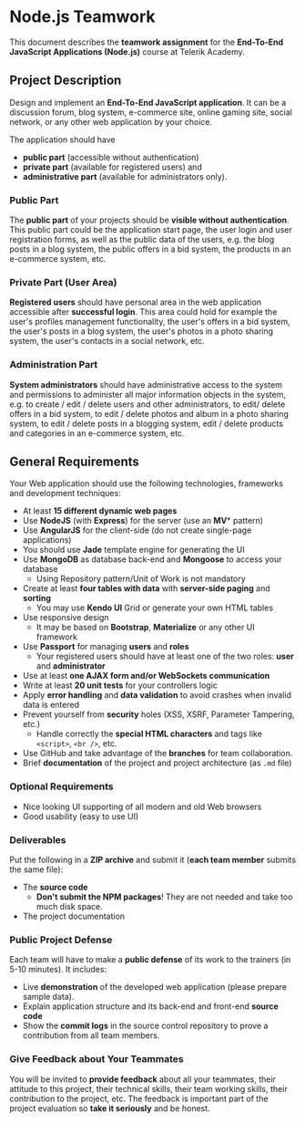 
# Node.js Teamwork

This document describes the **teamwork assignment** for the **End-To-End JavaScript Applications (Node.js)** course at Telerik Academy.

## Project Description

Design and implement an
**End-To-End JavaScript application**. It can be a discussion forum, blog system, e-commerce site, online gaming site, social network, or any other web application by your choice.

The application should have
* **public part** (accessible without authentication)
* **private part** (available for registered users) and
* **administrative part** (available for administrators only).

### Public Part

The **public part** of your projects should be **visible without authentication**.
This public part could be the application start page, the user login and user registration forms, as well as the public data of the users, e.g. the blog posts in a blog system, the public offers in a bid system, the products in an e-commerce system, etc.

### Private Part (User Area)

**Registered users** should have personal area in the web application accessible after **successful login**.
This area could hold for example the user's profiles management functionality, the user's offers in a bid system, the user's posts in a blog system, the user's photos in a photo sharing system, the user's contacts in a social network, etc.

### Administration Part

**System administrators** should have administrative access to the system and permissions to administer all major information objects in the system, e.g. to create / edit / delete users and other administrators, to edit/ delete offers in a bid system, to edit / delete photos and album in a photo sharing system, to edit / delete posts in a blogging system, edit / delete products and categories in an e-commerce system, etc.

## General Requirements

Your Web application should use the following technologies, frameworks and development techniques:

* At least **15 different dynamic web pages**
* Use **NodeJS** (with **Express**) for the server (use an **MV*** pattern)
* Use **AngularJS** for the client-side (do not create single-page applications)
* You should use **Jade** template engine for generating the UI
* Use **MongoDB** as database back-end and **Mongoose** to access your database
	* Using Repository pattern/Unit of Work is not mandatory
* Create at least **four tables with data** with **server-side paging** and **sorting**
	* You may use **Kendo UI** Grid or generate your own HTML tables
* Use responsive design
	* It may be based on **Bootstrap**, **Materialize** or any other UI framework
* Use **Passport** for managing **users** and **roles**
	* Your registered users should have at least one of the two roles: **user** and **administrator**
* Use at least **one AJAX form and/or WebSockets communication**
* Write at least **20 unit tests** for your controllers logic
* Apply **error handling** and **data validation** to avoid crashes when invalid data is entered
* Prevent yourself from **security** holes (XSS, XSRF, Parameter Tampering, etc.)
	* Handle correctly the **special HTML characters** and tags like `<script>`, `<br />`, etc.
* Use GitHub and take advantage of the **branches** for team collaboration.
* Brief **documentation** of the project and project architecture (as `.md` file)

### Optional Requirements

* Nice looking UI supporting of all modern and old Web browsers
* Good usability (easy to use UI)

### Deliverables

Put the following in a **ZIP archive** and submit it (**each team member** submits the same file):
* The **source code**
	* **Don't submit the NPM packages**! They are not needed and take too much disk space.
* The project documentation

### Public Project Defense

Each team will have to make a **public defense** of its work to the trainers (in 5-10 minutes). It includes:

* Live **demonstration** of the developed web application (please prepare sample data).
* Explain application structure and its back-end and front-end **source code**
* Show the **commit logs** in the source control repository to prove a contribution from all team members.

### Give Feedback about Your Teammates

You will be invited to **provide feedback** about all your teammates, their attitude to this project, their technical skills, their team working skills, their contribution to the project, etc.
The feedback is important part of the project evaluation so **take it seriously** and be honest.

